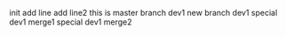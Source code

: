 init
add line
add line2
this is master
branch dev1
new branch dev1
special dev1 merge1
special dev1 merge2

